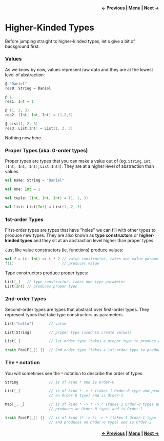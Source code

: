 <h4 align="right">
    <a href="lesson3_3_functors.md">← Previous</a> |
    <a href="../../../../README.md">Menu</a> |
    <a href="_4_functional_programming_monads/lesson4_1_monads.md">Next →</a>
</h4>

<h1>Higher-Kinded Types</h1>

Before jumping straight to higher-kinded types, let's give a bit of background first.

<h3>Values</h3>

As we know by now, values represent raw data and they are at the lowest level of abstraction:

```scala
@ "Daniel"
res0: String = Daniel

@ 1
res1: Int = 1

@ (1, 2, 3)
res2: (Int, Int, Int) = (1,2,3)

@ List(1, 2, 3)
res3: List[Int] = List(1, 2, 3)
```

Nothing new here.

<h3>Proper Types (aka. 0-order types)</h3>

Proper types are types that you can make a value out of (eg. `String`, `Int`, `(Int, Int, Int)`, `List[Int]`). They are 
at a higher level of abstraction than values.

```scala
val name: String = "Daniel"

val one: Int = 1

val tuple: (Int, Int, Int) = (1, 2, 3)

val list: List[Int] = List(1, 2, 3)
```

<h3>1st-order Types</h3>

First-order types are types that have "holes" we can fill with other types to produce new types. They are also known as 
**type constructors** or **higher-kinded types** and they sit at an abstraction level higher than proper types.

Just like value constructors (ie. functions) produce values:

```scala
val f = (i: Int) => i * 2 // value constructor, takes one value parameter
f(1)                      // produces value
```

Type constructors produce proper types:

```scala
List[_]   // type constructor, takes one type parameter
List[Int] // produces proper type
```

<h3>2nd-order Types</h3>

Second-order types are types that abstract over first-order types. They represent types that take type constructors as 
parameters.

```scala
List("hello")       // value

List[String]        // proper type (used to create values)

List[_]             // 1st-order type (takes a proper type to produce another proper type)

trait Foo[F[_]] {}  // 2nd-order type (takes a 1st-order type to produce a proper type)
```

<h3>The <code>*</code> notation</h3>

You will sometimes see the `*` notation to describe the order of types.

```scala
String              // is of kind * and is Order-0

List[_]             // is of kind * -> * (takes 1 Order-0 type and produces 
                    // an Order-0 type) and is Order-1

Map[_, _]           // is of kind * -> * -> * (takes 2 Order-0 types and
                    // produces an Order-0 type) and is Order-1

trait Foo[F[_]] {}  // is of kind (* -> *) -> * (takes 1 Order-1 type
                    // and produces an Order-0 type) and is Order-2
```

<h4 align="right">
    <a href="lesson3_3_functors.md">← Previous</a> |
    <a href="../../../../README.md">Menu</a> |
    <a href="_4_functional_programming_monads/lesson4_1_monads.md">Next →</a>
</h4>